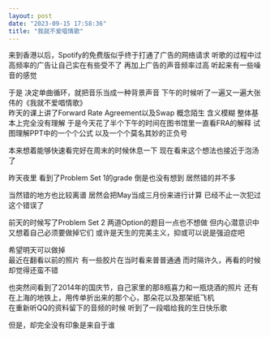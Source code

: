 ```yaml
---
layout: post
date: "2023-09-15 17:58:36"
title: "我就不爱唱情歌"
---
```

来到香港以后，Spotify的免费版似乎终于打通了广告的网络请求
听歌的过程中过高频率的广告让自己实在有些受不了
再加上广告的声音频率过高
听起来有一些噪音的感觉

于是
决定单曲循环，就把音乐当成一种背景声音
下午的时候听了一遍又一遍大张伟的《我就不爱唱情歌》
<br>
昨天的课上讲了Forward Rate Agreement以及Swap
概念陌生
含义模糊
整体基本上完全没有理解
于是今天花了半个下午的时间在图书馆里一直看FRA的解释
试图理解PPT中的一个个公式
以及一个个莫名其妙的正负号

本来想着能够快速看完好在周末的时候休息一下
现在看来这个想法也接近于泡汤了

昨天夜里
看到了Problem Set 1的grade
倒是也没有想到
居然错的并不多

当然错的地方也比较离谱
居然会把May当成三月份来进行计算
已经不止一次犯过这个错误了

前天的时候写了Problem Set 2
两道Option的题目一点也不想做
但内心潜意识中又想着自己必须要做掉它们
或许是天生的完美主义，抑或可以说是强迫症吧

希望明天可以做掉
<br>
最近在翻看以前的照片
有一些胶片在当时看来普普通通
而时隔许久，再看的时候却觉得还蛮不错

也突然间看到了2014年的国庆节，自己家里的那8瓶喜力和一瓶烧酒的照片
还有在上海的地铁上，用传单折出来的那个心，那朵花以及那架纸飞机
<br>
在重新听QQ的资料留下的音频的时候
听到了一段唱给我的生日快乐歌

但是，却完全没有印象是来自于谁
